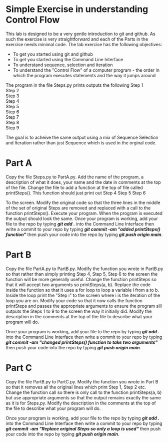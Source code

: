 # Simple Exercise in understanding Control Flow
This lab is designed to be a very gentle introduction to git and github. As such the exercise is very straightforward and each of the Parts in the exercise needs minimal code. The lab exercise has the following objectives:
- To get you started using git and github
- To get you started using the Command Line Interface
- To understand sequence, selection and iteration
- To understand the "Control Flow" of a computer program - the order in which the program executes statements and the way it jumps around

The program in the file Steps.py prints outputs the following
Step 1<br> Step 2<br> Step 3<br> Step 4<br> Step 5<br> Step 6<br> Step 7<br> Step 8<br> Step 9<br>

The goal is to acheive the same output using a mix of Sequence Selection and Iteration rather than just Sequence which is used in the orginal code.

# Part A

Copy the file Steps.py to PartA.py. Add the name of the program, a description of what it does, your name and the date in comments at the top of the file. Change the file to add a function at the top of file called printSteps(). This function should just print out 
Step 4
Step 5
Step 6

To the screen. Modify the original code so that the three lines in the middle of the set of original Steps are removed and replaced with a call to the function printSteps(). Execute your program. When the program is executed the output should look the same. Once your program is working, add your file to the repo by typing ***git add .*** into the Command Line Interface then write a commit to your repo by typing ***git commit -am "added printSteps() function"*** then push your code into the repo by typing ***git push origin main***.

# Part B

Copy the file PartA.py to PartB.py.  Modify the function you wrote in PartB.py so that rather than simply printing Step 4, Step 5, Step 6 to the screen the function will be more generally useful. Change the function printSteps so that it will accept two arguments so printSteps(a, b). Replace the code inside the function so that it uses a for loop to loop a variable i from a to b. Inside the loop print the "Step i" to the screen where i is the iteration of the loop you are on. Modify your code so that it now calls the function printSteps and passes the appropriate arguments to ensure the program sill outputs the Steps 1 to 9 to the screen the way it initially did. Modify the description in the comments at the top of the file to describe what your program will do. 

Once your program is working, add your file to the repo by typing ***git add .*** into the Command Line Interface then write a commit to your repo by typing ***git commit -am "changed printSteps() function to take two arguments"*** then push your code into the repo by typing ***git push origin main***.

# Part C

Copy the file PartB.py to PartC.py. Modify the function you wrote in Part B so that it removes all the original lines which print Step 1, Step 2 etc. Change the function call so there is only call to the function printSteps(a, b) but use appropriate arguments so that the output remains exactly the same as it is for Steps.py. Modify the description in the comments at the top of the file to describe what your program will do.

Once your program is working, add your file to the repo by typing ***git add .*** into the Command Line Interface then write a commit to your repo by typing ***git commit -am "Replace original Steps so only a loop is used"*** then push your code into the repo by typing ***git push origin main***.


